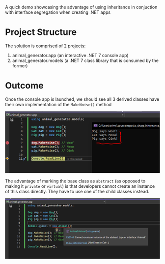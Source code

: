 A quick demo showcasing the advantage of using inheritance in conjuction with interface segregation when creating .NET apps

# Project Structure
The solution is comprised of 2 projects:
1. animal_generator.app (an interactive .NET 7 console app)
2. animal_generator.models (a .NET 7 class library that is consumed by the former)

# Outcome
Once the console app is launched, we should see all 3 derived classes have their own implementation of the `MakeNoise()` method

![01](/images/01.png)

The advantage of marking the base class as `abstract` (as opposed to making it `private` or `virtual`) is that developers cannot create an instance of this class directly. 
They have to use one of the child classes instead.

![02](/images/02.png)